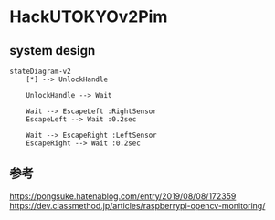# HackUTOKYOv2Pim

## system design
```mermaid
stateDiagram-v2
    [*] --> UnlockHandle
    
    UnlockHandle --> Wait

    Wait --> EscapeLeft :RightSensor
    EscapeLeft --> Wait :0.2sec

    Wait --> EscapeRight :LeftSensor
    EscapeRight --> Wait :0.2sec
```

## 参考
https://pongsuke.hatenablog.com/entry/2019/08/08/172359
https://dev.classmethod.jp/articles/raspberrypi-opencv-monitoring/
